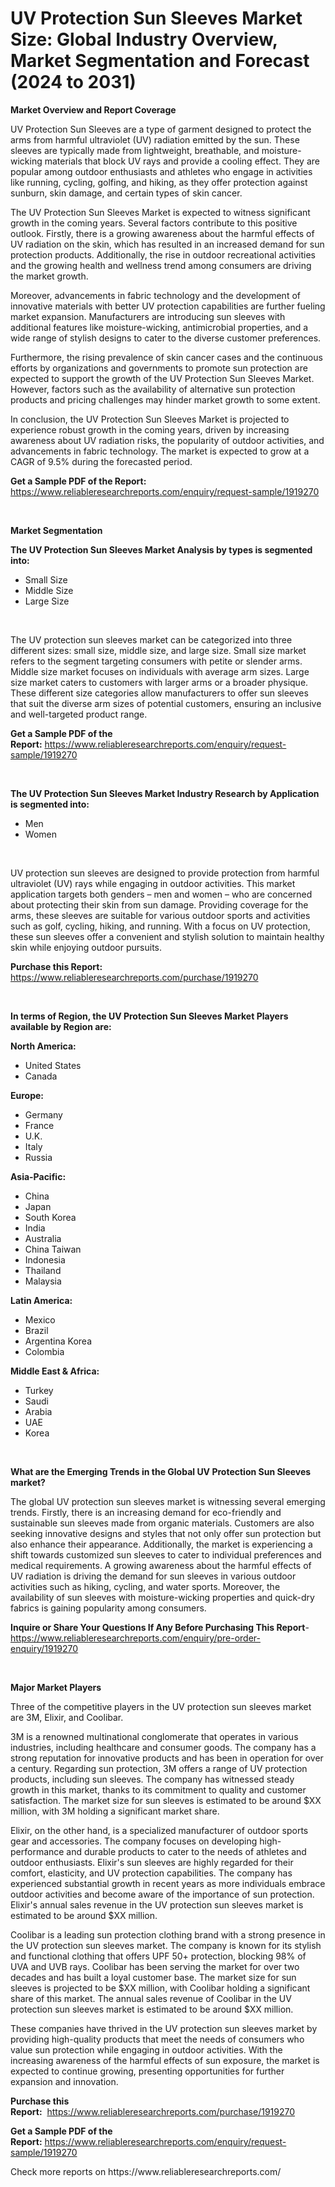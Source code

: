<p><h1>UV Protection Sun Sleeves Market Size: Global Industry Overview, Market Segmentation and Forecast (2024 to 2031)</h1></p><p><strong>Market Overview and Report Coverage</strong></p>
<p><p>UV Protection Sun Sleeves are a type of garment designed to protect the arms from harmful ultraviolet (UV) radiation emitted by the sun. These sleeves are typically made from lightweight, breathable, and moisture-wicking materials that block UV rays and provide a cooling effect. They are popular among outdoor enthusiasts and athletes who engage in activities like running, cycling, golfing, and hiking, as they offer protection against sunburn, skin damage, and certain types of skin cancer.</p><p>The UV Protection Sun Sleeves Market is expected to witness significant growth in the coming years. Several factors contribute to this positive outlook. Firstly, there is a growing awareness about the harmful effects of UV radiation on the skin, which has resulted in an increased demand for sun protection products. Additionally, the rise in outdoor recreational activities and the growing health and wellness trend among consumers are driving the market growth.</p><p>Moreover, advancements in fabric technology and the development of innovative materials with better UV protection capabilities are further fueling market expansion. Manufacturers are introducing sun sleeves with additional features like moisture-wicking, antimicrobial properties, and a wide range of stylish designs to cater to the diverse customer preferences.</p><p>Furthermore, the rising prevalence of skin cancer cases and the continuous efforts by organizations and governments to promote sun protection are expected to support the growth of the UV Protection Sun Sleeves Market. However, factors such as the availability of alternative sun protection products and pricing challenges may hinder market growth to some extent.</p><p>In conclusion, the UV Protection Sun Sleeves Market is projected to experience robust growth in the coming years, driven by increasing awareness about UV radiation risks, the popularity of outdoor activities, and advancements in fabric technology. The market is expected to grow at a CAGR of 9.5% during the forecasted period.</p></p>
<p><strong>Get a Sample PDF of the Report:</strong> <a href="https://www.reliableresearchreports.com/enquiry/request-sample/1919270">https://www.reliableresearchreports.com/enquiry/request-sample/1919270</a></p>
<p>&nbsp;</p>
<p><strong>Market Segmentation</strong></p>
<p><strong>The UV Protection Sun Sleeves Market Analysis by types is segmented into:</strong></p>
<p><ul><li>Small Size</li><li>Middle Size</li><li>Large Size</li></ul></p>
<p>&nbsp;</p>
<p><p>The UV protection sun sleeves market can be categorized into three different sizes: small size, middle size, and large size. Small size market refers to the segment targeting consumers with petite or slender arms. Middle size market focuses on individuals with average arm sizes. Large size market caters to customers with larger arms or a broader physique. These different size categories allow manufacturers to offer sun sleeves that suit the diverse arm sizes of potential customers, ensuring an inclusive and well-targeted product range.</p></p>
<p><strong>Get a Sample PDF of the Report:</strong>&nbsp;<a href="https://www.reliableresearchreports.com/enquiry/request-sample/1919270">https://www.reliableresearchreports.com/enquiry/request-sample/1919270</a></p>
<p>&nbsp;</p>
<p><strong>The UV Protection Sun Sleeves Market Industry Research by Application is segmented into:</strong></p>
<p><ul><li>Men</li><li>Women</li></ul></p>
<p>&nbsp;</p>
<p><p>UV protection sun sleeves are designed to provide protection from harmful ultraviolet (UV) rays while engaging in outdoor activities. This market application targets both genders – men and women – who are concerned about protecting their skin from sun damage. Providing coverage for the arms, these sleeves are suitable for various outdoor sports and activities such as golf, cycling, hiking, and running. With a focus on UV protection, these sun sleeves offer a convenient and stylish solution to maintain healthy skin while enjoying outdoor pursuits.</p></p>
<p><strong>Purchase this Report:</strong>&nbsp; <a href="https://www.reliableresearchreports.com/purchase/1919270">https://www.reliableresearchreports.com/purchase/1919270</a></p>
<p>&nbsp;</p>
<p><strong>In terms of Region, the UV Protection Sun Sleeves Market Players available by Region are:</strong></p>
<p>
    <p> <strong> North America: </strong>
        <ul>
            <li>United States</li>
            <li>Canada</li>
        </ul>
        </p> 
    <p> <strong> Europe: </strong>
        <ul>
            <li>Germany</li>
            <li>France</li>
            <li>U.K.</li>
            <li>Italy</li>
            <li>Russia</li>
        </ul>
        </p> 
    <p> <strong> Asia-Pacific: </strong>
        <ul>
            <li>China</li>
            <li>Japan</li>
            <li>South Korea</li>
            <li>India</li>
            <li>Australia</li>
            <li>China Taiwan</li>
            <li>Indonesia</li>
            <li>Thailand</li>
            <li>Malaysia</li>
        </ul>
        </p> 
    <p> <strong> Latin America: </strong>
        <ul>
            <li>Mexico</li>
            <li>Brazil</li>
            <li>Argentina Korea</li>
            <li>Colombia</li>
        </ul>
        </p> 
    <p> <strong> Middle East & Africa: </strong>
        <ul>
            <li>Turkey</li>
            <li>Saudi</li>
            <li>Arabia</li>
            <li>UAE</li>
            <li>Korea</li>
        </ul>
    </p>
    </p>
<p>&nbsp;</p>
<p><strong>What are the Emerging Trends in the Global UV Protection Sun Sleeves market?</strong></p>
<p><p>The global UV protection sun sleeves market is witnessing several emerging trends. Firstly, there is an increasing demand for eco-friendly and sustainable sun sleeves made from organic materials. Customers are also seeking innovative designs and styles that not only offer sun protection but also enhance their appearance. Additionally, the market is experiencing a shift towards customized sun sleeves to cater to individual preferences and medical requirements. A growing awareness about the harmful effects of UV radiation is driving the demand for sun sleeves in various outdoor activities such as hiking, cycling, and water sports. Moreover, the availability of sun sleeves with moisture-wicking properties and quick-dry fabrics is gaining popularity among consumers.</p></p>
<p><strong>Inquire or Share Your Questions If Any Before Purchasing This Report</strong>- <a href="https://www.reliableresearchreports.com/enquiry/pre-order-enquiry/1919270">https://www.reliableresearchreports.com/enquiry/pre-order-enquiry/1919270</a></p>
<p>&nbsp;</p>
<p><strong>Major Market Players</strong></p>
<p><p>Three of the competitive players in the UV protection sun sleeves market are 3M, Elixir, and Coolibar. </p><p>3M is a renowned multinational conglomerate that operates in various industries, including healthcare and consumer goods. The company has a strong reputation for innovative products and has been in operation for over a century. Regarding sun protection, 3M offers a range of UV protection products, including sun sleeves. The company has witnessed steady growth in this market, thanks to its commitment to quality and customer satisfaction. The market size for sun sleeves is estimated to be around $XX million, with 3M holding a significant market share.</p><p>Elixir, on the other hand, is a specialized manufacturer of outdoor sports gear and accessories. The company focuses on developing high-performance and durable products to cater to the needs of athletes and outdoor enthusiasts. Elixir's sun sleeves are highly regarded for their comfort, elasticity, and UV protection capabilities. The company has experienced substantial growth in recent years as more individuals embrace outdoor activities and become aware of the importance of sun protection. Elixir's annual sales revenue in the UV protection sun sleeves market is estimated to be around $XX million.</p><p>Coolibar is a leading sun protection clothing brand with a strong presence in the UV protection sun sleeves market. The company is known for its stylish and functional clothing that offers UPF 50+ protection, blocking 98% of UVA and UVB rays. Coolibar has been serving the market for over two decades and has built a loyal customer base. The market size for sun sleeves is projected to be $XX million, with Coolibar holding a significant share of this market. The annual sales revenue of Coolibar in the UV protection sun sleeves market is estimated to be around $XX million.</p><p>These companies have thrived in the UV protection sun sleeves market by providing high-quality products that meet the needs of consumers who value sun protection while engaging in outdoor activities. With the increasing awareness of the harmful effects of sun exposure, the market is expected to continue growing, presenting opportunities for further expansion and innovation.</p></p>
<p><strong>Purchase this Report:</strong>&nbsp;&nbsp;<a href="https://www.reliableresearchreports.com/purchase/1919270">https://www.reliableresearchreports.com/purchase/1919270</a></p>
<p></p>
<p><strong>Get a Sample PDF of the Report:</strong>&nbsp;<a href="https://www.reliableresearchreports.com/enquiry/request-sample/1919270">https://www.reliableresearchreports.com/enquiry/request-sample/1919270</a></p>
<p>Check more reports on https://www.reliableresearchreports.com/</p>